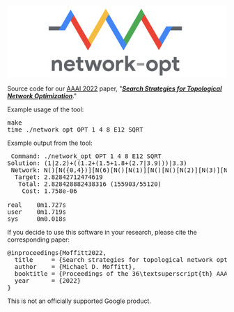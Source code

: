 ![network-opt logo](network-opt.png?raw=true "network-opt logo")

Source code for our [AAAI 2022](https://aaai-2022.virtualchair.net/poster_aaai21) paper, "[***Search Strategies for Topological Network Optimization***](https://www.aaai.org/AAAI22Papers/AAAI-21.MoffittM.pdf)."

Example usage of the tool:

<pre>
make
time ./network_opt OPT 1 4 8 E12 SQRT
</pre>

Example output from the tool:
<pre>
 Command: ./network_opt OPT 1 4 8 E12 SQRT
Solution: (1|2.2)+((1.2+(1.5+1.8+(2.7|3.9)))|3.3)
 Network: N()[N({0,4})][N(6)[N()[N(1)][N()[N()[N(2)][N(3)][N({5,7})]]]]]
  Target: 2.82842712474619
   Total: 2.828428882438316 (155903/55120)
    Cost: 1.758e-06

real    0m1.727s
user    0m1.719s
sys     0m0.018s
</pre>

If you decide to use this software in your research, please cite the corresponding paper:

<pre>
@inproceedings{Moffitt2022,
  title     = {Search strategies for topological network optimization},
  author    = {Michael D. Moffitt},
  booktitle = {Proceedings of the 36\textsuperscript{th} AAAI Conference on Artificial Intelligence},
  year      = {2022}
}
</pre>

This is not an officially supported Google product.

